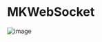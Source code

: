 # MKWebSocket

![image](https://user-images.githubusercontent.com/13111933/124498679-53560280-ddef-11eb-946e-4b61e863fcbe.png)
